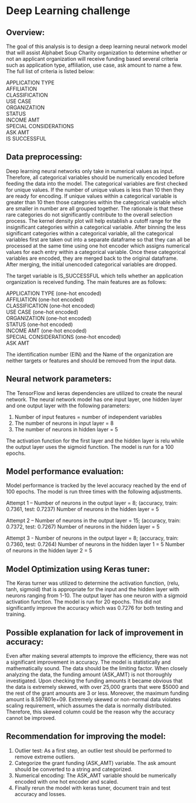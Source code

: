 # **Deep Learning challenge**

## **Overview:**

The goal of this analysis is to design a deep learning neural network model that will assist Alphabet Soup Charity organization to determine whether or not an applicant organization will receive funding based several criteria such as application type, affiliation, use case, ask amount to name a few. The full list of criteria is listed below:

APPLICATION TYPE <br>
AFFILIATION <br>
CLASSIFICATION <br>
USE CASE <br>
ORGANIZATION <br>
STATUS <br>
INCOME AMT <br>
SPECIAL CONSIDERATIONS <br>
ASK AMT <br>
IS SUCCESSFUL <br>

## **Data preprocessing:**

Deep learning neural networks only take in numerical values as input. Therefore, all categorical variables should be numerically encoded before feeding the data into the model. The categorical variables are first checked for unique values. If the number of unique values is less than 10 then they are ready for encoding. If unique values within a categorical variable is greater than 10 then those categories within the categorical variable which are smaller in number are all grouped together. The rationale is that these rare categories do not significantly contribute to the overall selection process. The kernel density plot will help establish a cutoff range for the insignificant categories within a categorical variable. After binning the less significant categories within a categorical variable, all the categorical variables first are taken out into a separate dataframe so that they can all be processed at the same time using one hot encoder which assigns numerical values for each entry within a categorical variable. Once these categorical variables are encoded, they are merged back to the original dataframe. After merging, the initial unencoded categorical variables are dropped.

The target variable is IS_SUCCESSFUL which tells whether an application organization is received funding.
The main features are as follows:

APPLICATION TYPE (one-hot encoded)<br>
AFFILIATION (one-hot encoded)<br>
CLASSIFICATION (one-hot encoded)<br>
USE CASE (one-hot encoded)<br>
ORGANIZATION (one-hot encoded)<br>
STATUS (one-hot encoded)<br>
INCOME AMT (one-hot encoded)<br>
SPECIAL CONSIDERATIONS (one-hot encoded)<br>
ASK AMT 

The identification number (EIN) and the Name of the organization are neither targets or features and should be removed from the input data.

## **Neural network parameters:**

The TensorFlow and keras dependencies are utilized to create the neural network. The neural network model has one input layer, one hidden layer and one output layer with the following parameters:
1.	Number of input features = number of independent variables
2.	The number of neurons in input layer = 8
3.	The number of neurons in hidden layer = 5

The activation function for the first layer and the hidden layer is relu while the output layer uses the sigmoid function. The model is run for a 100 epochs.

## **Model performance evaluation:**

Model performance is tracked by the level accuracy reached by the end of 100 epochs. The model is run three times with the following adjustments.

Attempt 1 – Number of neurons in the output layer = 8; (accuracy, train: 0.7361, test: 0.7237)
                      Number of neurons in the hidden layer = 5

Attempt 2 – Number of neurons in the output layer = 15; (accuracy, train: 0.7372, test: 0.7267)
                      Number of neurons in the hidden layer = 5

Attempt 3 - Number of neurons in the output layer = 8; (accuracy, train: 0.7360, test: 0.7264)
                      Number of neurons in the hidden layer 1 = 5
	         Number of neurons in the hidden layer 2 = 5
		



## **Model Optimization using Keras tuner:**

The Keras turner was utilized to determine the activation function, (relu, tanh, sigmoid) that is appropriate for the input and the hidden layer with neurons ranging from 1-10. The output layer has one neuron with a sigmoid activation function. The model is run for 20 epochs.
This did not significantly improve the accuracy which was 0.7276 for both testing and training.



## **Possible explanation for lack of improvement in accuracy:**

Even after making several attempts to improve the efficiency, there was not a significant improvement in accuracy. The model is statistically and mathematically sound. The data should be the limiting factor. When closely analyzing the data, the funding amount (ASK_AMT) is not thoroughly investigated. Upon checking the funding amounts it became obvious that the data is extremely skewed, with over 25,000 grants that were $5000 and the rest of the grant amounts are 3 or less. Moreover, the maximum funding amount is 8.597801e+09. Extremely skewed or non-normal data violates scaling requirement, which assumes the data is normally distributed. Therefore, this skewed column could be the reason why the accuracy cannot be improved.

## **Recommendation for improving the model:**

1.	Outlier test: As a first step, an outlier test should be performed to remove extreme outliers. 
2.	Categorize the grant funding (ASK_AMT) variable. The ask amount should be converted to a string and categorized. 
3.	Numerical encoding:  The ASK_AMT variable should be numerically encoded with one hot encoder and scaled. 
4.	Finally rerun the model with keras tuner, document train and test accuracy and losses.













